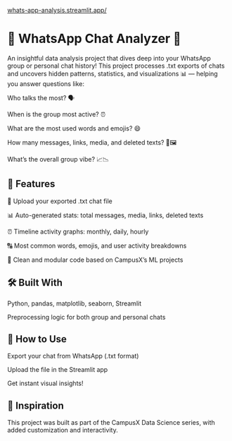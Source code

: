 [whats-app-analysis.streamlit.app/](https://whats-app-analysis-vj39xhthpzjtgohrd2anxf.streamlit.app/)




# 📱 WhatsApp Chat Analyzer 💬 
An insightful data analysis project that dives deep into your WhatsApp group or personal chat history! This project processes .txt exports of chats and uncovers hidden patterns, statistics, and visualizations 📊 — helping you answer questions like:

Who talks the most? 🗣️

When is the group most active? ⏰

What are the most used words and emojis? 😄

How many messages, links, media, and deleted texts? 📎🖼️

What’s the overall group vibe? 📈📉

## 🚀 Features
📂 Upload your exported .txt chat file

📊 Auto-generated stats: total messages, media, links, deleted texts

⏰ Timeline activity graphs: monthly, daily, hourly

🔠 Most common words, emojis, and user activity breakdowns

📁 Clean and modular code based on CampusX’s ML projects

## 🛠️ Built With
Python, pandas, matplotlib, seaborn, Streamlit

Preprocessing logic for both group and personal chats

## 📌 How to Use
Export your chat from WhatsApp (.txt format)

Upload the file in the Streamlit app

Get instant visual insights!

## 🧠 Inspiration
This project was built as part of the CampusX Data Science series, with added customization and interactivity.
